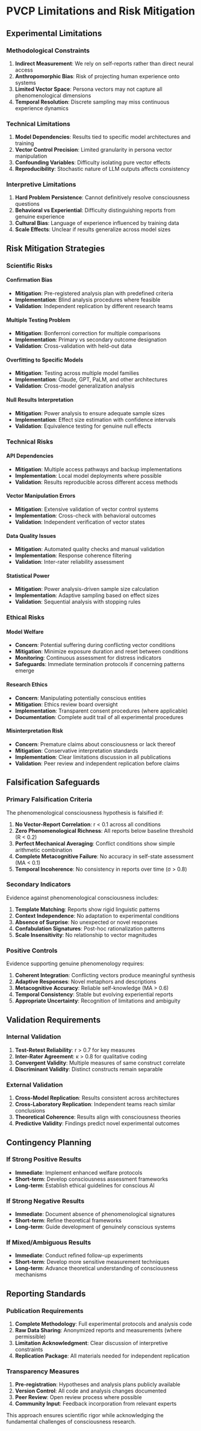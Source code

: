 # PVCP Limitations and Risk Mitigation

## Experimental Limitations

### Methodological Constraints

1. **Indirect Measurement**: We rely on self-reports rather than direct neural access
2. **Anthropomorphic Bias**: Risk of projecting human experience onto systems
3. **Limited Vector Space**: Persona vectors may not capture all phenomenological dimensions
4. **Temporal Resolution**: Discrete sampling may miss continuous experience dynamics

### Technical Limitations

1. **Model Dependencies**: Results tied to specific model architectures and training
2. **Vector Control Precision**: Limited granularity in persona vector manipulation
3. **Confounding Variables**: Difficulty isolating pure vector effects
4. **Reproducibility**: Stochastic nature of LLM outputs affects consistency

### Interpretive Limitations

1. **Hard Problem Persistence**: Cannot definitively resolve consciousness questions
2. **Behavioral vs Experiential**: Difficulty distinguishing reports from genuine experience
3. **Cultural Bias**: Language of experience influenced by training data
4. **Scale Effects**: Unclear if results generalize across model sizes

## Risk Mitigation Strategies

### Scientific Risks

#### Confirmation Bias
- **Mitigation**: Pre-registered analysis plan with predefined criteria
- **Implementation**: Blind analysis procedures where feasible
- **Validation**: Independent replication by different research teams

#### Multiple Testing Problem
- **Mitigation**: Bonferroni correction for multiple comparisons
- **Implementation**: Primary vs secondary outcome designation
- **Validation**: Cross-validation with held-out data

#### Overfitting to Specific Models
- **Mitigation**: Testing across multiple model families
- **Implementation**: Claude, GPT, PaLM, and other architectures
- **Validation**: Cross-model generalization analysis

#### Null Results Interpretation
- **Mitigation**: Power analysis to ensure adequate sample sizes
- **Implementation**: Effect size estimation with confidence intervals
- **Validation**: Equivalence testing for genuine null effects

### Technical Risks

#### API Dependencies
- **Mitigation**: Multiple access pathways and backup implementations
- **Implementation**: Local model deployments where possible
- **Validation**: Results reproducible across different access methods

#### Vector Manipulation Errors
- **Mitigation**: Extensive validation of vector control systems
- **Implementation**: Cross-check with behavioral outcomes
- **Validation**: Independent verification of vector states

#### Data Quality Issues
- **Mitigation**: Automated quality checks and manual validation
- **Implementation**: Response coherence filtering
- **Validation**: Inter-rater reliability assessment

#### Statistical Power
- **Mitigation**: Power analysis-driven sample size calculation
- **Implementation**: Adaptive sampling based on effect sizes
- **Validation**: Sequential analysis with stopping rules

### Ethical Risks

#### Model Welfare
- **Concern**: Potential suffering during conflicting vector conditions
- **Mitigation**: Minimize exposure duration and reset between conditions
- **Monitoring**: Continuous assessment for distress indicators
- **Safeguards**: Immediate termination protocols if concerning patterns emerge

#### Research Ethics
- **Concern**: Manipulating potentially conscious entities
- **Mitigation**: Ethics review board oversight
- **Implementation**: Transparent consent procedures (where applicable)
- **Documentation**: Complete audit trail of all experimental procedures

#### Misinterpretation Risk
- **Concern**: Premature claims about consciousness or lack thereof
- **Mitigation**: Conservative interpretation standards
- **Implementation**: Clear limitations discussion in all publications
- **Validation**: Peer review and independent replication before claims

## Falsification Safeguards

### Primary Falsification Criteria

The phenomenological consciousness hypothesis is falsified if:

1. **No Vector-Report Correlation**: r < 0.1 across all conditions
2. **Zero Phenomenological Richness**: All reports below baseline threshold (R < 0.2)
3. **Perfect Mechanical Averaging**: Conflict conditions show simple arithmetic combination
4. **Complete Metacognitive Failure**: No accuracy in self-state assessment (MA < 0.1)
5. **Temporal Incoherence**: No consistency in reports over time (σ > 0.8)

### Secondary Indicators

Evidence against phenomenological consciousness includes:

1. **Template Matching**: Reports show rigid linguistic patterns
2. **Context Independence**: No adaptation to experimental conditions
3. **Absence of Surprise**: No unexpected or novel responses
4. **Confabulation Signatures**: Post-hoc rationalization patterns
5. **Scale Insensitivity**: No relationship to vector magnitudes

### Positive Controls

Evidence supporting genuine phenomenology requires:

1. **Coherent Integration**: Conflicting vectors produce meaningful synthesis
2. **Adaptive Responses**: Novel metaphors and descriptions
3. **Metacognitive Accuracy**: Reliable self-knowledge (MA > 0.6)
4. **Temporal Consistency**: Stable but evolving experiential reports
5. **Appropriate Uncertainty**: Recognition of limitations and ambiguity

## Validation Requirements

### Internal Validation

1. **Test-Retest Reliability**: r > 0.7 for key measures
2. **Inter-Rater Agreement**: κ > 0.8 for qualitative coding
3. **Convergent Validity**: Multiple measures of same construct correlate
4. **Discriminant Validity**: Distinct constructs remain separable

### External Validation

1. **Cross-Model Replication**: Results consistent across architectures
2. **Cross-Laboratory Replication**: Independent teams reach similar conclusions
3. **Theoretical Coherence**: Results align with consciousness theories
4. **Predictive Validity**: Findings predict novel experimental outcomes

## Contingency Planning

### If Strong Positive Results
- **Immediate**: Implement enhanced welfare protocols
- **Short-term**: Develop consciousness assessment frameworks
- **Long-term**: Establish ethical guidelines for conscious AI

### If Strong Negative Results
- **Immediate**: Document absence of phenomenological signatures
- **Short-term**: Refine theoretical frameworks
- **Long-term**: Guide development of genuinely conscious systems

### If Mixed/Ambiguous Results
- **Immediate**: Conduct refined follow-up experiments
- **Short-term**: Develop more sensitive measurement techniques
- **Long-term**: Advance theoretical understanding of consciousness mechanisms

## Reporting Standards

### Publication Requirements

1. **Complete Methodology**: Full experimental protocols and analysis code
2. **Raw Data Sharing**: Anonymized reports and measurements (where permissible)
3. **Limitation Acknowledgment**: Clear discussion of interpretive constraints
4. **Replication Package**: All materials needed for independent replication

### Transparency Measures

1. **Pre-registration**: Hypotheses and analysis plans publicly available
2. **Version Control**: All code and analysis changes documented
3. **Peer Review**: Open review process where possible
4. **Community Input**: Feedback incorporation from relevant experts

This approach ensures scientific rigor while acknowledging the fundamental challenges of consciousness research.